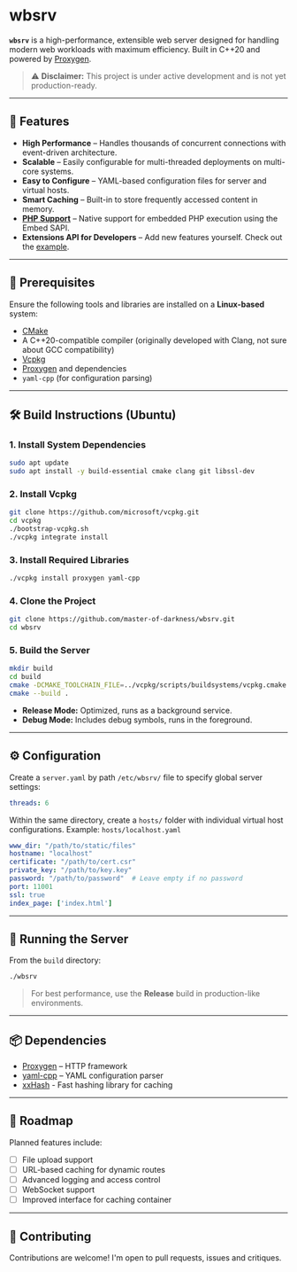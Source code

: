 # wbsrv

**`wbsrv`** is a high-performance, extensible web server designed for handling modern web workloads with maximum efficiency. Built in C++20 and powered by [Proxygen](https://github.com/facebook/proxygen).

> ⚠️ **Disclaimer:** This project is under active development and is not yet production-ready.

---

## 🚀 Features

- **High Performance** – Handles thousands of concurrent connections with event-driven architecture.
- **Scalable** – Easily configurable for multi-threaded deployments on multi-core systems.
- **Easy to Configure** – YAML-based configuration files for server and virtual hosts.
- **Smart Caching** – Built-in to store frequently accessed content in memory.
- [**PHP Support**](https://github.com/master-of-darkness/wbsrv/tree/master/modules/php.cpp) – Native support for embedded PHP execution using the Embed SAPI.
- **Extensions API for Developers** – Add new features yourself. Check out the [example](https://github.com/master-of-darkness/wbsrv/blob/master/tests/plugin/ExamplePlugin.cpp).
---

## 🧰 Prerequisites

Ensure the following tools and libraries are installed on a **Linux-based** system:

- [CMake](https://cmake.org/)
- A C++20-compatible compiler (originally developed with Clang, not sure about GCC compatibility)
- [Vcpkg](https://github.com/microsoft/vcpkg)
- [Proxygen](https://github.com/facebook/proxygen) and dependencies
- `yaml-cpp` (for configuration parsing)

---

## 🛠 Build Instructions (Ubuntu)

### 1. Install System Dependencies

```bash
sudo apt update
sudo apt install -y build-essential cmake clang git libssl-dev
```

### 2. Install Vcpkg

```bash
git clone https://github.com/microsoft/vcpkg.git
cd vcpkg
./bootstrap-vcpkg.sh
./vcpkg integrate install
```

### 3. Install Required Libraries

```bash
./vcpkg install proxygen yaml-cpp
```

### 4. Clone the Project

```bash
git clone https://github.com/master-of-darkness/wbsrv.git
cd wbsrv
```

### 5. Build the Server

```bash
mkdir build
cd build
cmake -DCMAKE_TOOLCHAIN_FILE=../vcpkg/scripts/buildsystems/vcpkg.cmake ..
cmake --build .
```

- **Release Mode:** Optimized, runs as a background service.
- **Debug Mode:** Includes debug symbols, runs in the foreground.

---

## ⚙️ Configuration

Create a `server.yaml` by path `/etc/wbsrv/` file to specify global server settings:

```yaml
threads: 6
```

Within the same directory, create a `hosts/` folder with individual virtual host configurations. Example: `hosts/localhost.yaml`

```yaml
www_dir: "/path/to/static/files"
hostname: "localhost"
certificate: "/path/to/cert.csr"
private_key: "/path/to/key.key"
password: "/path/to/password"  # Leave empty if no password
port: 11001
ssl: true
index_page: ['index.html']
```

---

## 🧪 Running the Server

From the `build` directory:

```bash
./wbsrv
```

> For best performance, use the **Release** build in production-like environments.

---

## 📦 Dependencies

- [Proxygen](https://github.com/facebook/proxygen) – HTTP framework
- [yaml-cpp](https://github.com/jbeder/yaml-cpp) – YAML configuration parser
- [xxHash](https://github.com/Cyan4973/xxHash) - Fast hashing library for caching
---

## 🔭 Roadmap

Planned features include:

- [ ] File upload support
- [ ] URL-based caching for dynamic routes
- [ ] Advanced logging and access control
- [ ] WebSocket support
- [ ] Improved interface for caching container
---

## 📣 Contributing

Contributions are welcome! I'm open to pull requests, issues and critiques.
